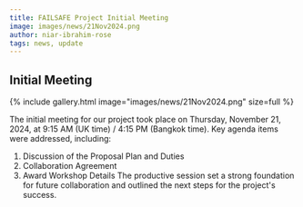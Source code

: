 ```yaml
---
title: FAILSAFE Project Initial Meeting
image: images/news/21Nov2024.png
author: niar-ibrahim-rose
tags: news, update
---
```


## Initial Meeting

{%
  include gallery.html
  image="images/news/21Nov2024.png"
  size=full
%}

The initial meeting for our project took place on Thursday, November 21, 2024, at 9:15 AM (UK time) / 4:15 PM (Bangkok time). Key agenda items were addressed, including:
1. Discussion of the Proposal Plan and Duties
2. Collaboration Agreement
3. Award Workshop Details
The productive session set a strong foundation for future collaboration and outlined the next steps for the project's success.
